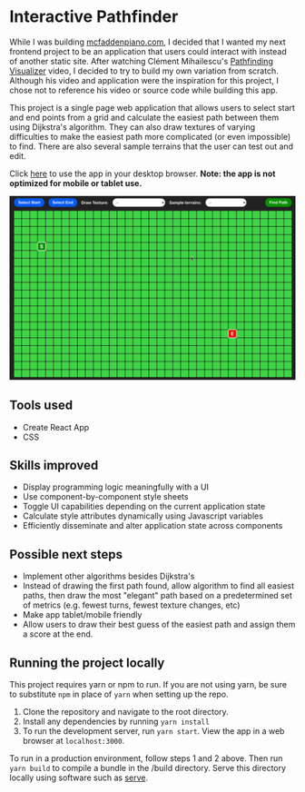 # Interactive Pathfinder

While I was building [mcfaddenpiano.com](https://github.com/shanemcfadden/mcfaddenpiano.com), I decided that I wanted my next frontend project to be an application that users could interact with instead of another static site. After watching Clément Mihailescu's [Pathfinding Visualizer](https://www.youtube.com/watch?v=msttfIHHkak) video, I decided to try to build my own variation from scratch. Although his video and application were the inspiration for this project, I chose not to reference his video or source code while building this app.

This project is a single page web application that allows users to select start and end points from a grid and calculate the easiest path between them using Dijkstra's algorithm. They can also draw textures of varying difficulties to make the easiest path more complicated (or even impossible) to find. There are also several sample terrains that the user can test out and edit.

Click [here](https://shanemcfadden.github.io/interactive-pathfinder) to use the app in your desktop browser. **Note: the app is not optimized for mobile or tablet use.**

[![Pathfinder demonstration](src/images/screencap.gif)](https://shanemcfadden.github.io/interactive-pathfinder)

## Tools used

- Create React App
- CSS

## Skills improved

- Display programming logic meaningfully with a UI
- Use component-by-component style sheets
- Toggle UI capabilities depending on the current application state
- Calculate style attributes dynamically using Javascript variables
- Efficiently disseminate and alter application state across components

## Possible next steps

- Implement other algorithms besides Dijkstra's
- Instead of drawing the first path found, allow algorithm to find all easiest paths, then draw the most "elegant" path based on a predetermined set of metrics (e.g. fewest turns, fewest texture changes, etc)
- Make app tablet/mobile friendly
- Allow users to draw their best guess of the easiest path and assign them a score at the end.

## Running the project locally

This project requires yarn or npm to run. If you are not using yarn, be sure to substitute `npm` in place of `yarn` when setting up the repo.

1. Clone the repository and navigate to the root directory.
2. Install any dependencies by running `yarn install`
3. To run the development server, run `yarn start`. View the app in a web browser at `localhost:3000`.

To run in a production environment, follow steps 1 and 2 above. Then run `yarn build` to compile a bundle in the /build directory. Serve this directory locally using software such as [serve](https://github.com/vercel/serve).

